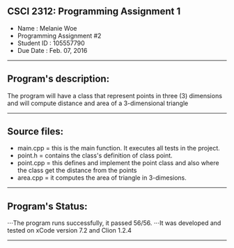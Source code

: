 ## CSCI 2312: Programming Assignment 1

- Name : Melanie Woe
- Programming Assignment #2
- Student ID : 105557790
- Due Date : Feb. 07, 2016

***

Program's description:
------
The program will have a class that represent points in three (3) dimensions and will compute distance and area of a 3-dimensional triangle

***
Source files:
------
- main.cpp = this is the main function. It executes all tests in the project.
- point.h = contains the class's definition of class point.
- point.cpp = this defines and implement the point class and also where the class get the distance from the points 
- area.cpp = it computes the area of triangle in 3-dimesions.

***

Program's Status:
------
⋅⋅⋅The program runs successfully, it passed 56/56.
⋅⋅⋅It was developed and tested on xCode version 7.2 and Clion 1.2.4

***
